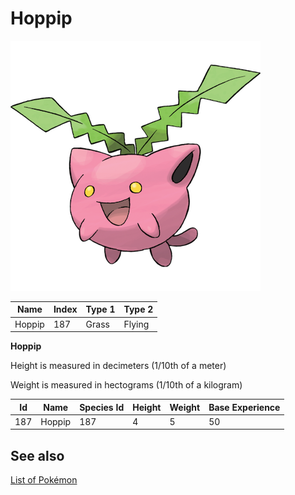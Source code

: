 # Hoppip


![Hoppip](images/187.png)

| **Name** | **Index** | **Type 1** | **Type 2** |
|----|----|----|----|
| Hoppip | 187 | Grass | Flying  |

**Hoppip** 


Height is measured in decimeters (1/10th of a meter)

Weight is measured in hectograms (1/10th of a kilogram)

| **Id** | **Name** | **Species Id** | **Height** | **Weight** | **Base Experience** |
|--------|----------|----------------|------------|------------|---------------------|
| 187 | Hoppip | 187 | 4 | 5 | 50 |


## See also

[List of Pokémon](../pokemon.md)
